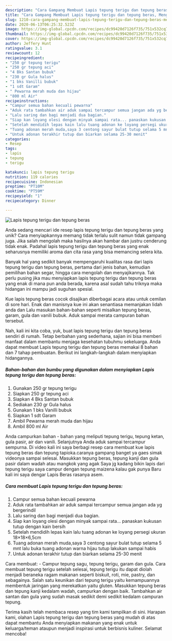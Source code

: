 ```yaml
---
description: "Cara Gampang Membuat Lapis tepung terigu dan tepung beras, Menggugah Selera"
title: "Cara Gampang Membuat Lapis tepung terigu dan tepung beras, Menggugah Selera"
slug: 1210-cara-gampang-membuat-lapis-tepung-terigu-dan-tepung-beras-menggugah-selera
date: 2020-06-13T06:25:32.523Z
image: https://img-global.cpcdn.com/recipes/dc99420d7126f735/751x532cq70/lapis-tepung-terigu-dan-tepung-beras-foto-resep-utama.jpg
thumbnail: https://img-global.cpcdn.com/recipes/dc99420d7126f735/751x532cq70/lapis-tepung-terigu-dan-tepung-beras-foto-resep-utama.jpg
cover: https://img-global.cpcdn.com/recipes/dc99420d7126f735/751x532cq70/lapis-tepung-terigu-dan-tepung-beras-foto-resep-utama.jpg
author: Jeffery Hunt
ratingvalue: 3.1
reviewcount: 12
recipeingredient:
- "250 gr tepung terigu"
- "250 gr tepung aci"
- "4 Bks Santan bubuk"
- "230 gr Gula halus"
- "1 bks Vanilli bubuk"
- "1 sdt Garam"
- " Pewarna merah muda dan hijau"
- "800 ml Air"
recipeinstructions:
- "Campur semua bahan kecuali pewarna"
- "Aduk rata tambahkan air aduk sampai tercampur semua jangan ada yg bergerindil"
- "Lalu saring dan bagi menjadi dua bagian."
- "Siap kan loyang olesi dengan minyak sampai rata... panaskan kukusan tutup dengan kain bersih"
- "Setelah mendidih lepas kain lalu tuang adonan ke loyang persegi ukuran 18×18×6,5cm"
- "Tuang adonan merah muda,saya 3 centong sayur bulat tutup selama 5 mnt lalu buka tuang adonan warna hijau tutup lakukan sampai habis"
- "Untuk adonan terakhir tutup dan biarkan selama 25-30 menit"
categories:
- Resep
tags:
- lapis
- tepung
- terigu

katakunci: lapis tepung terigu 
nutrition: 119 calories
recipecuisine: Indonesian
preptime: "PT10M"
cooktime: "PT59M"
recipeyield: "1"
recipecategory: Dinner

---
```



![Lapis tepung terigu dan tepung beras](https://img-global.cpcdn.com/recipes/dc99420d7126f735/751x532cq70/lapis-tepung-terigu-dan-tepung-beras-foto-resep-utama.jpg)

Anda sedang mencari ide resep lapis tepung terigu dan tepung beras yang unik? Cara menyiapkannya memang tidak terlalu sulit namun tidak gampang juga. Jika salah mengolah maka hasilnya akan hambar dan justru cenderung tidak enak. Padahal lapis tepung terigu dan tepung beras yang enak seharusnya memiliki aroma dan cita rasa yang bisa memancing selera kita.

Banyak hal yang sedikit banyak mempengaruhi kualitas rasa dari lapis tepung terigu dan tepung beras, pertama dari jenis bahan, kemudian pemilihan bahan segar, hingga cara mengolah dan menyajikannya. Tak perlu pusing jika mau menyiapkan lapis tepung terigu dan tepung beras yang enak di mana pun anda berada, karena asal sudah tahu triknya maka hidangan ini mampu jadi suguhan spesial.

Kue lapis tepung beras cocok disajikan diberbagai acara atau untuk cemilan di sore hari. Enak dan manisnya kue ini akan senantiasa memanjakan lidah anda dan Lalu masukan bahan-bahan seperti misalkan tepung beras, garam, gula dan vanili bubuk. Aduk sampai merata campuran bahan tersebut.


Nah, kali ini kita coba, yuk, buat lapis tepung terigu dan tepung beras sendiri di rumah. Tetap berbahan yang sederhana, sajian ini bisa memberi manfaat dalam membantu menjaga kesehatan tubuhmu sekeluarga. Anda dapat membuat Lapis tepung terigu dan tepung beras memakai 8 bahan dan 7 tahap pembuatan. Berikut ini langkah-langkah dalam menyiapkan hidangannya.

<!--inarticleads1-->

##### Bahan-bahan dan bumbu yang digunakan dalam menyiapkan Lapis tepung terigu dan tepung beras:

1. Gunakan 250 gr tepung terigu
1. Siapkan 250 gr tepung aci
1. Siapkan 4 Bks Santan bubuk
1. Sediakan 230 gr Gula halus
1. Gunakan 1 bks Vanilli bubuk
1. Siapkan 1 sdt Garam
1. Ambil  Pewarna merah muda dan hijau
1. Ambil 800 ml Air


Anda campurkan bahan - bahan yang meliputi tepung terigu, tepung ketan, gula pasir, air dan vanili. Selanjutnya Anda aduk sampai tercampur sempurna. Di video kali ini saya berbagi resep cara membuat kue lapis tepung beras dan tepung tapioka.caranya gampang banget ya gaes simak videonya sampai selesai. Masukkan tepung beras, tepung kanji dan gula pasir dalam wadah atau mangkok yang agak Saya jg kadang bikin lapis dari tepung terigu saya campur dengan tepung maizena kalau gak punya Baru kali ini saya dengar Lapis Beras rasanya asem. 

<!--inarticleads2-->

##### Cara membuat Lapis tepung terigu dan tepung beras:

1. Campur semua bahan kecuali pewarna
1. Aduk rata tambahkan air aduk sampai tercampur semua jangan ada yg bergerindil
1. Lalu saring dan bagi menjadi dua bagian.
1. Siap kan loyang olesi dengan minyak sampai rata... panaskan kukusan tutup dengan kain bersih
1. Setelah mendidih lepas kain lalu tuang adonan ke loyang persegi ukuran 18×18×6,5cm
1. Tuang adonan merah muda,saya 3 centong sayur bulat tutup selama 5 mnt lalu buka tuang adonan warna hijau tutup lakukan sampai habis
1. Untuk adonan terakhir tutup dan biarkan selama 25-30 menit


Cara membuat: - Campur tepung sagu, tepung terigu, garam dan gula. Cara membuat tepung terigu setelah selesai, tepung terigu itu dapat diolah menjadi beraneka ragam makanan seperti biskuit, roti, mie, pastry, dan sebagainya. Salah satu keunikan dari tepung terigu yaitu kemampuannya membentuk jaringan yang merekatkan yaitu gluten. Masukkan tepung beras dan tepung kanji kedalam wadah, campurkan dengan baik. Tambahkan air santan dan gula yang sudah masak sedikit demi sedikit kedalam campuran tepung. 

Terima kasih telah membaca resep yang tim kami tampilkan di sini. Harapan kami, olahan Lapis tepung terigu dan tepung beras yang mudah di atas dapat membantu Anda menyiapkan makanan yang enak untuk keluarga/teman ataupun menjadi inspirasi untuk berbisnis kuliner. Selamat mencoba!
